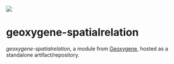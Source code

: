 [![](https://jitpack.io/v/GeOxygene/geoxygene-spatialrelation.svg)](https://jitpack.io/#GeOxygene/geoxygene-spatialrelation)

# geoxygene-spatialrelation

_geoxygene-spatialrelation_, a module from [Geoxygene](https://github.com/IGNF/geoxygene), hosted as a standalone artifact/repository.
